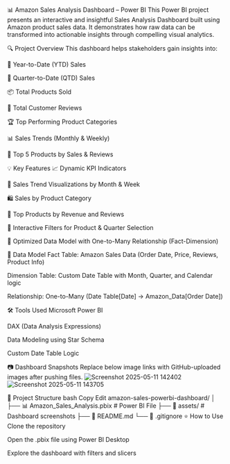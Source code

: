 📊 Amazon Sales Analysis Dashboard – Power BI
This Power BI project presents an interactive and insightful Sales Analysis Dashboard built using Amazon product sales data. It demonstrates how raw data can be transformed into actionable insights through compelling visual analytics.

🔍 Project Overview
This dashboard helps stakeholders gain insights into:

📆 Year-to-Date (YTD) Sales

📆 Quarter-to-Date (QTD) Sales

📦 Total Products Sold

📝 Total Customer Reviews

🏆 Top Performing Product Categories

📊 Sales Trends (Monthly & Weekly)

🏅 Top 5 Products by Sales & Reviews

💡 Key Features
📈 Dynamic KPI Indicators

📅 Sales Trend Visualizations by Month & Week

🛍️ Sales by Product Category

🌟 Top Products by Revenue and Reviews

🔁 Interactive Filters for Product & Quarter Selection

🧠 Optimized Data Model with One-to-Many Relationship (Fact-Dimension)

🧱 Data Model
Fact Table: Amazon Sales Data (Order Date, Price, Reviews, Product Info)

Dimension Table: Custom Date Table with Month, Quarter, and Calendar logic

Relationship: One-to-Many (Date Table[Date] → Amazon_Data[Order Date])

🛠️ Tools Used
Microsoft Power BI

DAX (Data Analysis Expressions)

Data Modeling using Star Schema

Custom Date Table Logic

📷 Dashboard Snapshots
Replace below image links with GitHub-uploaded images after pushing files.
![Screenshot 2025-05-11 142402](https://github.com/user-attachments/assets/919cab7e-0c1f-4dc1-b809-66e218e0f71d)
![Screenshot 2025-05-11 143705](https://github.com/user-attachments/assets/4b1b78b9-c858-4b53-8d79-23dba505cf8c)


📁 Project Structure
bash
Copy
Edit
amazon-sales-powerbi-dashboard/
│
├── 📊 Amazon_Sales_Analysis.pbix         # Power BI File
├── 📁 assets/                            # Dashboard screenshots
├── 📄 README.md
└── 📄 .gitignore
⭐ How to Use
Clone the repository

Open the .pbix file using Power BI Desktop

Explore the dashboard with filters and slicers

